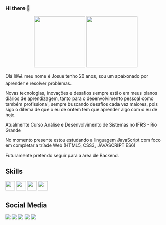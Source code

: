 ### Hi there 👋

<div align="center">

  <img  height="160em" src="https://github-readme-stats.vercel.app/api?username=JosueFernandes7&show_icons=true&theme=gruvbox"/>
  <img  height="160em" src="https://github-readme-stats.vercel.app/api/top-langs/?username=JosueFernandes7&layout=compact&langs_count=7&theme=gruvbox"/>
</div>


Olá 😄💻 meu nome é Josué tenho 20 anos, sou um apaixonado por aprender e resolver problemas.

  
  Novas tecnologias, inovações e desafios sempre estão em meus planos diários de aprendizagem, tanto para o desenvolvimento pessoal como também profissional, sempre buscando desafios cada vez maiores, pois sigo o dilema de que o eu de ontem tem que aprender algo com o eu de hoje.
  
Atualmente Curso Análise e Desenvolvimento de Sistemas no IFRS - Rio Grande

No momento presente estou estudando a linguagem JavaScript com foco em completar a tríade Web (HTML5, CSS3, JAVASCRIPT ES6)

Futuramente pretendo seguir para a área de Backend.
## Skills
<div >
 <img height="30px" src="https://img.shields.io/badge/HTML5-E34F26?style=for-the-badge&logo=html5&logoColor=white"/>
 <img height="30px" src="https://img.shields.io/badge/CSS3-1572B6?style=for-the-badge&logo=css3&logoColor=white"/>
 <img height="30px" src="https://img.shields.io/badge/JavaScript-F7DF1E?style=for-the-badge&logo=javascript&logoColor=black"/>
 <img height="30px" src="https://img.shields.io/badge/Java-ED8B00?style=for-the-badge&logo=java&logoColor=white"/>
</div>

## Social Media
[![](https://img.shields.io/badge/Discord-7289DA?style=for-the-badge&logo=discord&logoColor=white)](https://discord.com/users/Josu%C3%A9#9553) 
[![](https://img.shields.io/badge/Gmail-D14836?style=for-the-badge&logo=gmail&logoColor=white)](mailto:josue7mf@hotmail.com)
[![](https://img.shields.io/badge/Instagram-E4405F?style=for-the-badge&logo=instagram&logoColor=white)](https://www.instagram.com/josue.mfernandes7/)
[![](https://img.shields.io/badge/LinkedIn-0077B5?style=for-the-badge&logo=linkedin&logoColor=white)](https://www.linkedin.com/in/josu%C3%A9-fernandes-4b440b220/)
[![](https://img.shields.io/badge/Codewars-B1361E?style=for-the-badge&logo=Codewars&logoColor=white)](https://www.codewars.com/users/JosueFernandes7)

